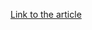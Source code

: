 [Link to the article](https://www.cisa.gov/news-events/alerts/2025/08/05/cisa-adds-three-known-exploited-vulnerabilities-catalog)
